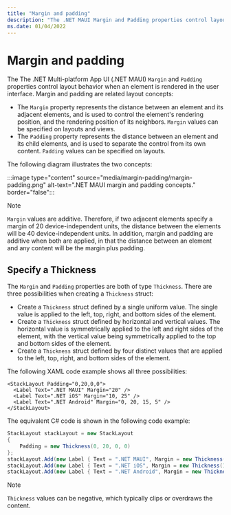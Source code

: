 ```yaml
---
title: "Margin and padding"
description: "The .NET MAUI Margin and Padding properties control layout behavior when an element is rendered in the user interface."
ms.date: 01/04/2022
---
```


# Margin and padding

The The .NET Multi-platform App UI (.NET MAUI) `Margin` and `Padding` properties control layout behavior when an element is rendered in the user interface. Margin and padding are related layout concepts:

- The `Margin` property represents the distance between an element and its adjacent elements, and is used to control the element's rendering position, and the rendering position of its neighbors. `Margin` values can be specified on layouts and views.
- The `Padding` property represents the distance between an element and its child elements, and is used to separate the control from its own content. `Padding` values can be specified on layouts.

The following diagram illustrates the two concepts:

:::image type="content" source="media/margin-padding/margin-padding.png" alt-text=".NET MAUI margin and padding concepts." border="false":::

> [!NOTE]
> `Margin` values are additive. Therefore, if two adjacent elements specify a margin of 20 device-independent units, the distance between the elements will be 40 device-independent units. In addition, margin and padding are additive when both are applied, in that the distance between an element and any content will be the margin plus padding.

## Specify a Thickness

The `Margin` and `Padding` properties are both of type `Thickness`. There are three possibilities when creating a `Thickness` struct:

- Create a `Thickness` struct defined by a single uniform value. The single value is applied to the left, top, right, and bottom sides of the element.
- Create a `Thickness` struct defined by horizontal and vertical values. The horizontal value is symmetrically applied to the left and right sides of the element, with the vertical value being symmetrically applied to the top and bottom sides of the element.
- Create a `Thickness` struct defined by four distinct values that are applied to the left, top, right, and bottom sides of the element.

The following XAML code example shows all three possibilities:

```xaml
<StackLayout Padding="0,20,0,0">
  <Label Text=".NET MAUI" Margin="20" />
  <Label Text=".NET iOS" Margin="10, 25" />
  <Label Text=".NET Android" Margin="0, 20, 15, 5" />
</StackLayout>
```

The equivalent C# code is shown in the following code example:

```csharp
StackLayout stackLayout = new StackLayout
{
    Padding = new Thickness(0, 20, 0, 0)
};  
stackLayout.Add(new Label { Text = ".NET MAUI", Margin = new Thickness(20) });
stackLayout.Add(new Label { Text = ".NET iOS", Margin = new Thickness(10, 25) });
stackLayout.Add(new Label { Text = ".NET Android", Margin = new Thickness(0, 20, 15, 5) });
```

> [!NOTE]
> `Thickness` values can be negative, which typically clips or overdraws the content.
